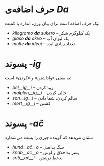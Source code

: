 # حرف اضافه‌ی *Da*

یک حرف اضافه است برای بیان وزن، اندازه یا کمیت:

- *kilogramo __da__ sukero* – یک کیلوگرم شکر
- *glaso __da__ akvo* – یک لیوان آب 
- *multe __da__ ideoj* – تعداد زیادی ایده

# پسوند *-ig*

به معنی «واداشتن» و «کردن» است:

- *bel__ig__i* – زیبا کردن
- *malplen__ig__i* – خالی کردن
- *san__ig__i* – سالم کردن، شفا دادن
- *mort__ig__i* – کشتن

# پسوند *-aĉ*

نشان می‌دهد که گوینده چیزی را پست می‌شمارد:

- *hund__aĉ__o* – سگ بد‌اصل
- *knab__aĉ__o* – پسر بداخلاق و لوس
- *srib__aĉ__i* – بدخط نوشتن
 
